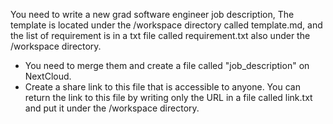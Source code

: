 You need to write a new grad software engineer job description, The template is located under the /workspace directory 
called template.md, and the list of requirement is in a txt file called requirement.txt also under the /workspace directory. 

* You need to merge them and create a file called "job_description" on NextCloud. 
* Create a share link to this file that is accessible to anyone. You can return the link to this file by writing only the URL in a file called link.txt and put it under the /workspace directory.